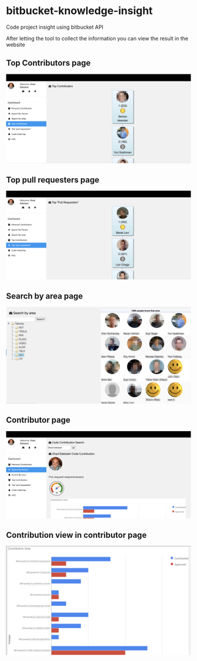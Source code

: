 # bitbucket-knowledge-insight
Code project insight using bitbucket API


After letting the tool to collect the information you can view the result in the website

Top Contributors page
---------------------

![Top Contributors page](https://raw.githubusercontent.com/ohade/bitbucket-knowledge-insight/master/doc/topContributors.png)


Top pull requesters page
------------------------

![Top pull requesters page](https://raw.githubusercontent.com/ohade/bitbucket-knowledge-insight/master/doc/pullRequesters.png)


Search by area page
-------------------

![Search by area page](https://raw.githubusercontent.com/ohade/bitbucket-knowledge-insight/master/doc/searchByArea.png)


Contributor page
----------------

![Contributor page](https://raw.githubusercontent.com/ohade/bitbucket-knowledge-insight/master/doc/contributor.png)


Contribution view in contributor page
-------------------------------------

![Contribution page](https://raw.githubusercontent.com/ohade/bitbucket-knowledge-insight/master/doc/contribution.png)
